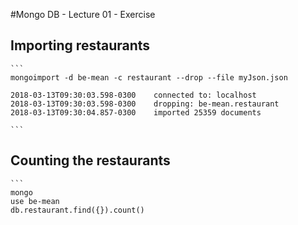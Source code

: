 #Mongo DB - Lecture 01 - Exercise

## Importing restaurants

	```
	mongoimport -d be-mean -c restaurant --drop --file myJson.json 

	2018-03-13T09:30:03.598-0300	connected to: localhost
	2018-03-13T09:30:03.598-0300	dropping: be-mean.restaurant
	2018-03-13T09:30:04.857-0300	imported 25359 documents

	```
## Counting the restaurants
	
	```
	mongo
	use be-mean
	db.restaurant.find({}).count()
	

	
